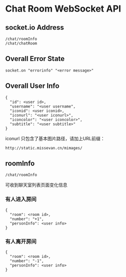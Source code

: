 # Chat Room WebSocket API


## socket.io Address

```
/chat/roomInfo
/chat/chatRoom
```

## Overall Error State

```socket.on "errorinfo" "<error message>"```

## Overall User Info

```
{
  "id": <user id>,
  "username": "<user username",
  "iconid": <user iconid>,
  "iconurl": "<user iconurl>",
  "iconcolor": "<user iconcolor>",
  "subtitle": "<user subtitle>"
}
```

iconurl 只包含了基本图片路径，请加上URL前缀：

```http://static.missevan.cn/mimages/```


## roomInfo

```/chat/roomInfo```

可收到聊天室列表页面变化信息

### 有人进入房间

```socket.on "enter room"
{
  "room": <room id>,
  "number": "+1",
  "personInfo": <user info>
}
```

### 有人离开房间

```socket.on "leave room"
{
  "room": <room id>,
  "number": "-1",
  "personInfo": <user info>
}
```
